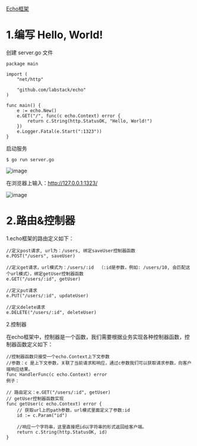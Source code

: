 [Echo框架](https://github.com/weilyf2017/Blog/blob/master/Go/GO-echo%E6%A1%86%E6%9E%B6%E6%9C%AC%E5%9C%B0%E5%AE%89%E8%A3%85%E4%BD%BF%E7%94%A8.md)

# 1.编写 Hello, World!

创建 server.go 文件

```
package main

import (
	"net/http"
    
	"github.com/labstack/echo"
)

func main() {
	e := echo.New()
	e.GET("/", func(c echo.Context) error {
		return c.String(http.StatusOK, "Hello, World!")
	})
	e.Logger.Fatal(e.Start(":1323"))
}
```
启动服务

```
$ go run server.go

```

![image](https://img-blog.csdnimg.cn/20190821164530844.png)

在浏览器上输入：http://127.0.0.1:1323/

![image](https://img-blog.csdnimg.cn/20190821164619218.png)


# 2.路由&控制器
1.echo框架的路由定义如下：

```
//定义post请求, url为：/users, 绑定saveUser控制器函数
e.POST("/users", saveUser)

//定义get请求，url模式为：/users/:id  （:id是参数，例如: /users/10, 会匹配这个url模式），绑定getUser控制器函数
e.GET("/users/:id", getUser)

//定义put请求
e.PUT("/users/:id", updateUser)

//定义delete请求
e.DELETE("/users/:id", deleteUser)
```
2.控制器

在echo框架中，控制器是一个函数，我们需要根据业务实现各种控制器函数，控制器函数定义如下：

```
//控制器函数只接受一个echo.Context上下文参数
//参数：c 是上下文参数，关联了当前请求和响应，通过c参数我们可以获取请求参数，向客户端响应结果。
func HandlerFunc(c echo.Context) error
例子：

// 路由定义：e.GET("/users/:id", getUser)
// getUser控制器函数实现
func getUser(c echo.Context) error {
  	// 获取url上的path参数，url模式里面定义了参数:id
  	id := c.Param("id")
  	
  	//响应一个字符串，这里直接把id以字符串的形式返回给客户端。
	return c.String(http.StatusOK, id)
}
```
